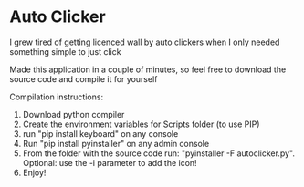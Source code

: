 # Auto Clicker
I grew tired of getting licenced wall by auto clickers when I only needed something simple to just click

Made this application in a couple of minutes, so feel free to download the source code and compile it for yourself

Compilation instructions:
1) Download python compiler
2) Create the environment variables for Scripts folder (to use PIP)
3) run "pip install keyboard" on any console
4) Run "pip install pyinstaller" on any admin console
5) From the folder with the source code run: "pyinstaller -F autoclicker.py". Optional: use the -i parameter to add the icon!
6) Enjoy!